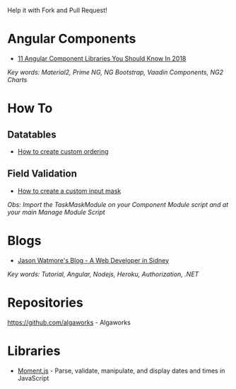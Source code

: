 Help it with Fork and Pull Request!

# Angular Components

- [11 Angular Component Libraries You Should Know In 2018](https://blog.bitsrc.io/11-angular-component-libraries-you-should-know-in-2018-e9f9c9d544ff)

_Key words: Material2, Prime NG, NG Bootstrap, Vaadin Components, NG2 Charts_

# How To

## Datatables
- [How to create custom ordering](https://datatables.net/plug-ins/sorting/)

## Field Validation
- [How to create a custom input mask](https://www.npmjs.com/package/angular2-text-mask)

_Obs: Import the TaskMaskModule on your Component Module script and at your main Manage Module Script_

# Blogs
- [Jason Watmore's Blog - A Web Developer in Sidney](http://jasonwatmore.com/)

_Key words: Tutorial, Angular, Nodejs, Heroku, Authorization, .NET_

# Repositories

https://github.com/algaworks - Algaworks

# Libraries

- [Moment.js](http://momentjs.com/) - Parse, validate, manipulate, and display dates and times in JavaScript
